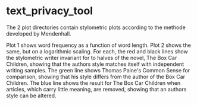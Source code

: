 # text_privacy_tool
The 2 plot directories contain stylometric plots according to the methode developed by Mendenhall.

Plot 1 shows word frequency as a function of word length. Plot 2 shows the same, but on a logarithmic scaling. For each, the red and black lines show the stylometric writer invariant for to halves of the novel, The Box Car Children, showing that the authors style matches itself with independent writing samples. The green line shows Thomas Paine's Common Sense for comparison, showing that his style differs from the author of the Box Car Children. The blue line shows the result for The Box Car Children when articles, which carry little meaning, are removed, showing that an authors style can be altered.
